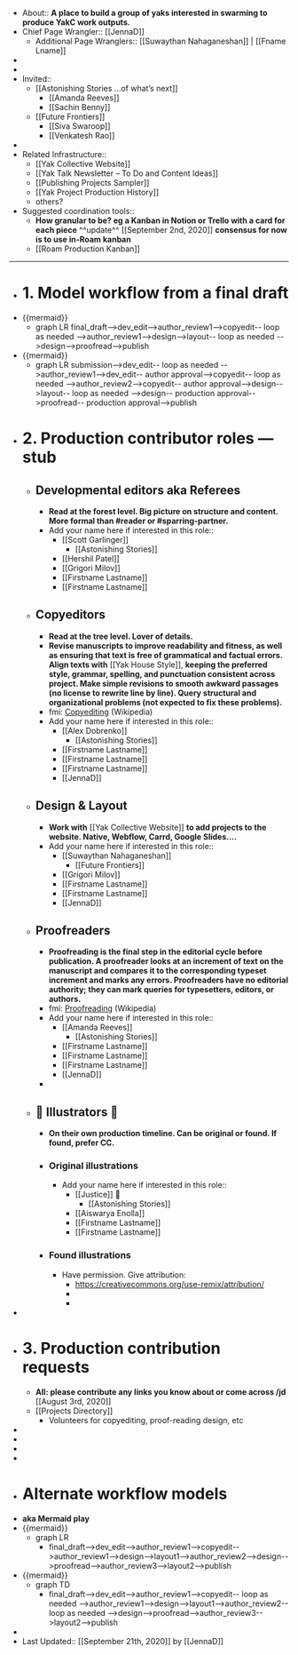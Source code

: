 - About:: __A place to build a group of yaks interested in swarming to produce YakC work outputs.__
- Chief Page Wrangler:: [[JennaD]]
    - Additional Page Wranglers:: [[Suwaythan Nahaganeshan]] | [[Fname Lname]] 
- 
-  
- Invited::
    - [[Astonishing Stories
...of what’s next]]
        - [[Amanda Reeves]]
        - [[Sachin Benny]]
    - [[Future Frontiers]] 
        - [[Siva Swaroop]]
        - [[Venkatesh Rao]]
- 
- Related Infrastructure::
    - [[Yak Collective Website]]
    - [[Yak Talk Newsletter – To Do and Content Ideas]]
    - [[Publishing Projects Sampler]]
    - [[Yak Project Production History]]
    - others?
- Suggested coordination tools::
    - __How granular to be? eg a Kanban in Notion or Trello with a card for each piece__ ^^update^^ [[September 2nd, 2020]] __consensus for now is to use in-Roam kanban__
    - [[Roam Production Kanban]]
- ----------------------------------------------------------------------------
- # 1. Model workflow from a final draft
- {{mermaid}}
    - graph LR
    final_draft-->dev_edit-->author_review1-->copyedit-- loop as needed -->author_review1-->design-->layout-- loop as needed -->design-->proofread-->publish
- {{mermaid}}
    - graph LR
    submission-->dev_edit-- loop as needed -->author_review1-->dev_edit-- author approval-->copyedit-- loop as needed -->author_review2-->copyedit-- author approval-->design-->layout-- loop as needed -->design-- production approval-->proofread-- production approval-->publish
- # 2. Production contributor roles — stub
    - ## Developmental editors aka Referees
        - __Read at the forest level. Big picture on structure and content. 
More formal than #reader or #sparring-partner.__
        - Add your name here if interested in this role::
            - [[Scott Garlinger]]
                - [[Astonishing Stories]]
            - [[Hershil Patel]]
            - [[Grigori Milov]]
            - [[Firstname Lastname]]
            - [[Firstname Lastname]]
    - ## Copyeditors
        - __Read at the tree level. Lover of details.__ 
        - __Revise manuscripts to improve readability and fitness, as well as ensuring that text is free of grammatical and factual errors. Align texts with__ [[Yak House Style]], __keeping the preferred style, grammar, spelling, and punctuation consistent across project. Make simple revisions to smooth awkward passages (no license to rewrite line by line). Query structural and organizational problems (not expected to fix these problems).__
        - fmi: [Copyediting](https://en.wikipedia.org/wiki/Copy_editing) (Wikipedia)
        - Add your name here if interested in this role::
            - [[Alex Dobrenko]]
                - [[Astonishing Stories]]
            - [[Firstname Lastname]]
            - [[Firstname Lastname]]
            - [[Firstname Lastname]]
            - [[JennaD]]
    - ## Design & Layout
        - __Work with__ [[Yak Collective Website]] __to add projects to the website. 
Native, Webflow, Carrd, Google Slides....__
        - Add your name here if interested in this role::
            - [[Suwaythan Nahaganeshan]]
                - [[Future Frontiers]]
            - [[Grigori Milov]]
            - [[Firstname Lastname]]
            - [[Firstname Lastname]]
            - [[JennaD]]
    - ## Proofreaders
        - __Proofreading is the final step in the editorial cycle before publication. A proofreader looks at an increment of text on the manuscript and compares it to the corresponding typeset increment and marks any errors. Proofreaders have no editorial authority; they can mark queries for typesetters, editors, or authors.__
        - fmi: [Proofreading](https://en.wikipedia.org/wiki/Proofreading) (Wikipedia)
        - Add your name here if interested in this role::
            - [[Amanda Reeves]]
                - [[Astonishing Stories]]
            - [[Firstname Lastname]]
            - [[Firstname Lastname]]
            - [[Firstname Lastname]]
            - [[JennaD]]
        - 
    - ## 🎨 Illustrators 🎨
        - __On their own production timeline. Can be original or found. If found, prefer CC.__
        - ### Original illustrations
            - Add your name here if interested in this role::
                - [[Justice]] 💸
                    - [[Astonishing Stories]]
                - [[Aiswarya Enolla]]
                - [[Firstname Lastname]]
                - [[Firstname Lastname]]
        - ###  Found illustrations
            - Have permission. Give attribution:
                - https://creativecommons.org/use-remix/attribution/
                - 
                - 
- 
- # 3. Production contribution requests
    - __All: please contribute any links you know about or come across /jd__ [[August 3rd, 2020]]  
    - [[Projects Directory]]
        - Volunteers for copyediting, proof-reading design, etc
- 
- 
- 
- 
- # Alternate workflow models
- __aka Mermaid play__
- {{mermaid}}
    - graph LR
        - final_draft-->dev_edit-->author_review1-->copyedit-->author_review1-->design-->layout1-->author_review2-->design-->proofread-->author_review3-->layout2-->publish
- {{mermaid}}
    - graph TD
        - final_draft-->dev_edit-->author_review1-->copyedit-- loop as needed -->author_review1-->design-->layout1-->author_review2-- loop as needed -->design-->proofread-->author_review3-->layout2-->publish
- 
- Last Updated:: [[September 21th, 2020]] by [[JennaD]]
